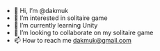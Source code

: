 - 👋 Hi, I’m @dakmuk
- 👀 I’m interested in solitaire game
- 🌱 I’m currently learning Unity
- 💞️ I’m looking to collaborate on my solitaire game 
- 📫 How to reach me dakmuk@gmail.com

<!---
dakmuk/dakmuk is a ✨ special ✨ repository because its `README.md` (this file) appears on your GitHub profile.
You can click the Preview link to take a look at your changes.
--->
